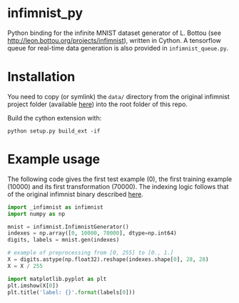 # infimnist_py
Python binding for the infinite MNIST dataset generator of L. Bottou (see http://leon.bottou.org/projects/infimnist), written in Cython. A tensorflow queue for real-time data generation is also provided in `infimnist_queue.py`.

# Installation

You need to copy (or symlink) the `data/` directory from the original infimnist project folder (available [here](http://leon.bottou.org/projects/infimnist)) into the root folder of this repo.

Build the cython extension with:
```
python setup.py build_ext -if
```

# Example usage
The following code gives the first test example (0), the first training example (10000) and its first transformation (70000). The indexing logic follows that of the original infimnist binary described [here](http://leon.bottou.org/projects/infimnist).
```python
import _infimnist as infimnist
import numpy as np

mnist = infimnist.InfimnistGenerator()
indexes = np.array([0, 10000, 70000], dtype=np.int64)
digits, labels = mnist.gen(indexes)

# example of preprocessing from [0, 255] to [0., 1.]
X = digits.astype(np.float32).reshape(indexes.shape[0], 28, 28)
X = X / 255

import matplotlib.pyplot as plt
plt.imshow(X[0])
plt.title('label: {}'.format(labels[0]))
```
